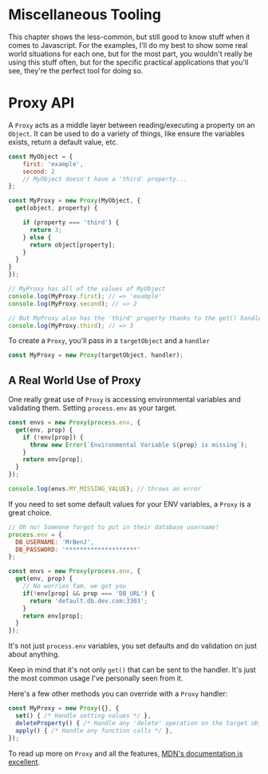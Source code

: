 Miscellaneous Tooling
=====================

This chapter shows the less-common, but still good to know stuff when it comes to Javascript. For the examples, I'll do my best to show some real world situations for each one, but for the most part, you wouldn't really be using this stuff often, but for the specific practical applications that you'll see, they're the perfect tool for doing so.

# Proxy API

A `Proxy` acts as a middle layer between reading/executing a property on an `Object`. It can be used to do a variety of things, like ensure the variables exists, return a default value, etc.

```js
const MyObject = {
    first: 'example',
    second: 2
    // MyObject doesn't have a 'third' property...
};

const MyProxy = new Proxy(MyObject, {
  get(object, property) {

    if (property === 'third') {
      return 3;
    } else {
      return object[property];
    }
  }
}
});

// MyProxy has all of the values of MyObject
console.log(MyProxy.first); // => 'example'
console.log(MyProxy.second); // => 2

// But MyProxy also has the 'third' property thanks to the get() handler we passed in!
console.log(MyProxy.third); // => 3
```

To create a `Proxy`, you'll pass in a `targetObject` and a `handler`
```js
const MyProxy = new Proxy(targetObject, handler);
```

## A Real World Use of Proxy

One really great use of `Proxy` is accessing environmental variables and validating them. Setting `process.env` as your target.
```js
const envs = new Proxy(process.env, {
  get(env, prop) {
    if (!env[prop]) {
      throw new Error(`Environmental Variable ${prop} is missing`);
    }
    return env[prop];
  }
});

console.log(envs.MY_MISSING_VALUE); // throws an error
```

If you need to set some default values for your ENV variables, a `Proxy` is a great choice.

```js
// Oh no! Someone forgot to put in their database username!
process.env = {
  DB_USERNAME: 'MrBenJ',
  DB_PASSWORD: '********************'
};

const envs = new Proxy(process.env, {
  get(env, prop) {
    // No worries fam, we got you
    if(!env[prop] && prop === 'DB_URL') {
      return 'default.db.dev.com:3303';
    }
    return env[prop];
  }
});
```

It's not just `process.env` variables, you set defaults and do validation on just about anything.

Keep in mind that it's not only `get()` that can be sent to the handler. It's just the most common usage I've personally seen from it.

Here's a few other methods you can override with a `Proxy` handler:

```js
const MyProxy = new Proxy({}, {
  set() { /* Handle setting values */ },
  deleteProperty() { /* Handle any 'delete' operation on the target object */ },
  apply() { /* Handle any function calls */ },
});
```
To read up more on `Proxy` and all the features, [MDN's documentation is excellent](https://developer.mozilla.org/en-US/docs/Web/JavaScript/Reference/Global_Objects/Proxy).
